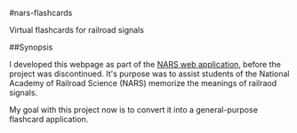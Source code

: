 #nars-flashcards


Virtual flashcards for railroad signals


##Synopsis

I developed this webpage as part of the [NARS web application](https://github.com/JGitHubApp/narsapp), before the project was discontinued. It's purpose was to assist students of the National Academy of Railroad Science (NARS) memorize the meanings of railraod signals.

My goal with this project now is to convert it into a general-purpose flashcard application.

